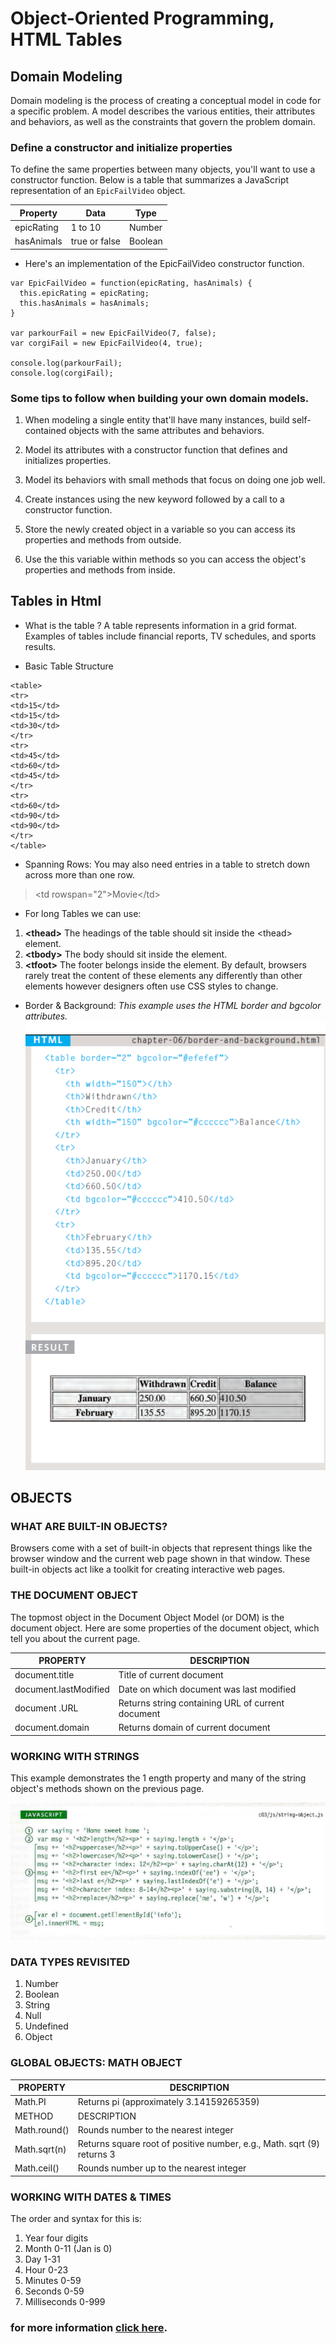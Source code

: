 # Object-Oriented Programming, HTML Tables

## Domain Modeling
Domain modeling is the process of creating a conceptual model in code for a specific problem. A model describes the various entities, their attributes and behaviors, as well as the constraints that govern the problem domain.

### Define a constructor and initialize properties
To define the same properties between many objects, you'll want to use a constructor function. Below is a table that summarizes a JavaScript representation of an `EpicFailVideo` object.

Property  |	Data   | Type
----------|--------|------
epicRating |1 to 10 | Number
hasAnimals |true or false |	Boolean

* Here's an implementation of the EpicFailVideo constructor function.


```
var EpicFailVideo = function(epicRating, hasAnimals) {
  this.epicRating = epicRating;
  this.hasAnimals = hasAnimals;
}

var parkourFail = new EpicFailVideo(7, false);
var corgiFail = new EpicFailVideo(4, true);

console.log(parkourFail);
console.log(corgiFail);
```

### Some tips to follow when building your own domain models.

1. When modeling a single entity that'll have many instances, build self-contained objects with the same attributes and behaviors.

2. Model its attributes with a constructor function that defines and initializes properties.
3. Model its behaviors with small methods that focus on doing one job well.
4. Create instances using the new keyword followed by a call to a constructor function.
5. Store the newly created object in a variable so you can access its properties and methods from outside.
6. Use the this variable within methods so you can access the object's properties and methods from inside.

## Tables in Html 

* What is the table ?
A table represents information in a grid format. Examples of tables include financial reports, TV schedules, and sports results.

* Basic Table Structure

```
<table>
<tr>
<td>15</td>
<td>15</td>
<td>30</td>
</tr>
<tr>
<td>45</td>
<td>60</td>
<td>45</td>
</tr>
<tr>
<td>60</td>
<td>90</td>
<td>90</td>
</tr>
</table>
```

* Spanning Rows: 
You may also need entries in a table to stretch down across more than one row.
> \<td rowspan="2">Movie\</td>

* For long Tables we can use:
1.  **\<thead>** The headings of the table should sit inside the \<thead> element.
2. **\<tbody>** The body should sit inside the <tbody> element.
3. **\<tfoot>** The footer belongs inside the <tfoot> element.
By default, browsers rarely treat the content of these elements any differently than other elements however designers often use CSS styles to change.

* Border & Background:
*This example uses the HTML border and bgcolor attributes.*
![border for img](border.png)


## OBJECTS
### WHAT ARE BUILT-IN OBJECTS?
Browsers come with a set of built-in objects that represent things like the browser window and the current web page shown in that window. These built-in objects act like a toolkit for creating interactive web pages.

### THE DOCUMENT OBJECT
The topmost object in the Document Object Model (or DOM) is the document object.
Here are some properties of the document object, which tell you about the current page.

PROPERTY |DESCRIPTION
---------|-----------
document.title | Title of current document
document.lastModified |Date on which document was last modified
document .URL |Returns string containing URL of current document
document.domain | Returns domain of current document


### WORKING WITH STRINGS
This example demonstrates the 1 ength property and many of the string object's methods shown on the previous page.

![strings](strings.png)

### DATA TYPES REVISITED
1. Number
2. Boolean
3. String
4. Null
5. Undefined
6. Object

### GLOBAL OBJECTS: MATH OBJECT

PROPERTY | DESCRIPTION
---------|--------------
Math.PI | Returns pi (approximately 3.14159265359)
METHOD  |DESCRIPTION
Math.round() | Rounds number to the nearest integer
Math.sqrt(n) |Returns square root of positive number, e.g., Math. sqrt (9) returns 3
Math.ceil() | Rounds number up to the nearest integer

### WORKING WITH DATES & TIMES
The order and syntax for this is:
1. Year four digits
2. Month 0-11 (Jan is 0)
3. Day 1-31
4. Hour 0-23
5. Minutes 0-59
6. Seconds 0-59
7. Milliseconds 0-999


### for more information [click here](https://www.w3schools.com/js/js_object_definition.asp).


